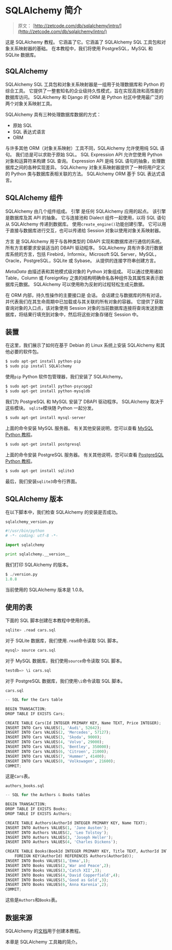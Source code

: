 # SQLAlchemy 简介

> 原文： [http://zetcode.com/db/sqlalchemy/intro/](http://zetcode.com/db/sqlalchemy/intro/)

这是 SQLAlchemy 教程。 它涵盖了它。它涵盖了 SQLAlchemy SQL 工具包和对象关系映射器的基础。 在本教程中，我们将使用 PostgreSQL，MySQL 和 SQLite 数据库。

## SQLAlchemy

SQLAlchemy SQL 工具包和对象关系映射器是一组用于处理数据库和 Python 的综合工具。 它提供了一整套知名的企业级持久性模式，旨在实现高效和高性能的数据库访问。 SQLAlchemy 和 Django 的 ORM 是 Python 社区中使用最广泛的两个对象关系映射工具。

SQLAlchemy 具有三种处理数据库数据的方式：

*   原始 SQL
*   SQL 表达式语言
*   ORM

与许多其他 ORM（对象关系映射）工具不同，SQLAlchemy 允许使用纯 SQL 语句。 我们总是可以求助于原始 SQL。 SQL Expression API 允许您使用 Python 对象和运算符来构建 SQL 查询。 Expression API 是纯 SQL 语句的抽象，处理数据库之间的各种实现差异。 SQLAlchemy 对象关系映射器提供了一种将用户定义的 Python 类与数据库表相关联的方法。 SQLAlchemy ORM 基于 SQL 表达式语言。

## SQLAlchemy 组件

SQLAlchemy 由几个组件组成。 引擎 是任何 SQLAlchemy 应用的起点。 该引擎是数据库及其 API 的抽象。 它与连接池和 Dialect 组件一起使用，以将 SQL 语句从 SQLAlchemy 传递到数据库。 使用`create_engine()`功能创建引擎。 它可以用于直接与数据库进行交互，也可以传递给 Session 对象以使用对象关系映射器。

方言 是 SQLAlchemy 用于与各种类型的 DBAPI 实现和数据库进行通信的系统。 所有方言都要求安装适当的 DBAPI 驱动程序。 SQLAlchemy 具有许多流行数据库系统的方言，包括 Firebird，Informix，Microsoft SQL Server，MySQL，Oracle，PostgreSQL，SQLite 或 Sybase。 从提供的连接字符串创建方言。

_MetaData_ 由描述表和其他模式级对象的 Python 对象组成。 可以通过使用诸如 Table，Column 或 ForeignKey 之类的结构明确命名各种组件及其属性来表示数据库元数据。 SQLAlchemy 可以使用称为反射的过程轻松生成元数据。

在 ORM 内部，持久性操作的主要接口是 会话。 会话建立与数据库的所有对话，并代表我们在其生命周期中已加载或与其关联的所有对象的容器。 它提供了获取查询对象的入口点，该对象使用 Session 对象的当前数据库连接将查询发送到数据库，将结果行填充到对象中，然后将这些对象存储在 Session 中。

## 装置

在这里，我们展示了如何在基于 Debian 的 Linux 系统上安装 SQLAlchemy 和其他必要的软件包。

```py
$ sudo apt-get install python-pip
$ sudo pip install SQLAlchemy

```

使用`pip` Python 软件包管理器，我们安装了 SQLAlchemy。

```py
$ sudo apt-get install python-psycopg2
$ sudo apt-get install python-mysqldb

```

我们为 PostgreSQL 和 MySQL 安装了 DBAPI 驱动程序。 SQLAlchemy 取决于这些模块。 `sqlite`模块随 Python 一起分发。

```py
$ sudo apt-get install mysql-server

```

上面的命令安装 MySQL 服务器。 有关其他安装说明，您可以查看 [MySQL Python 教程](/db/mysqlpython/)。

```py
$ sudo apt-get install postgresql

```

上面的命令安装 PostgreSQL 服务器。 有关其他说明，您可以查看 [PostgreSQL Python 教程](/db/postgresqlpythontutorial/)。

```py
$ sudo apt-get install sqlite3

```

最后，我们安装`sqlite3`命令行界面。

## SQLAlchemy 版本

在以下脚本中，我们检查 SQLAlchemy 的安装是否成功。

`sqlalchemy_version.py`

```py
#!/usr/bin/python
# -*- coding: utf-8 -*-

import sqlalchemy

print sqlalchemy.__version__

```

我们打印 SQLAlchemy 的版本。

```py
$ ./version.py 
1.0.8

```

当前使用的 SQLAlchemy 版本是 1.0.8。

## 使用的表

下面的 SQL 脚本创建在本教程中使用的表。

```py
sqlite> .read cars.sql

```

对于 SQLite 数据库，我们使用`.read`命令读取 SQL 脚本。

```py
mysql> source cars.sql

```

对于 MySQL 数据库，我们使用`source`命令读取 SQL 脚本。

```py
testdb=> \i cars.sql

```

对于 PostgreSQL 数据库，我们使用`\i`命令读取 SQL 脚本。

`cars.sql`

```py
-- SQL for the Cars table

BEGIN TRANSACTION;
DROP TABLE IF EXISTS Cars;

CREATE TABLE Cars(Id INTEGER PRIMARY KEY, Name TEXT, Price INTEGER);
INSERT INTO Cars VALUES(1, 'Audi', 52642);
INSERT INTO Cars VALUES(2, 'Mercedes', 57127);
INSERT INTO Cars VALUES(3, 'Skoda', 9000);
INSERT INTO Cars VALUES(4, 'Volvo', 29000);
INSERT INTO Cars VALUES(5, 'Bentley', 350000);
INSERT INTO Cars VALUES(6, 'Citroen', 21000);
INSERT INTO Cars VALUES(7, 'Hummer', 41400);
INSERT INTO Cars VALUES(8, 'Volkswagen', 21600);
COMMIT;

```

这是`Cars`表。

`authors_books.sql`

```py
-- SQL for the Authors & Books tables

BEGIN TRANSACTION;
DROP TABLE IF EXISTS Books;
DROP TABLE IF EXISTS Authors;

CREATE TABLE Authors(AuthorId INTEGER PRIMARY KEY, Name TEXT);
INSERT INTO Authors VALUES(1, 'Jane Austen');
INSERT INTO Authors VALUES(2, 'Leo Tolstoy');
INSERT INTO Authors VALUES(3, 'Joseph Heller');
INSERT INTO Authors VALUES(4, 'Charles Dickens');

CREATE TABLE Books(BookId INTEGER PRIMARY KEY, Title TEXT, AuthorId INTEGER, 
    FOREIGN KEY(AuthorId) REFERENCES Authors(AuthorId));
INSERT INTO Books VALUES(1,'Emma',1);
INSERT INTO Books VALUES(2,'War and Peace',2);
INSERT INTO Books VALUES(3,'Catch XII',3);
INSERT INTO Books VALUES(4,'David Copperfield',4);
INSERT INTO Books VALUES(5,'Good as Gold',3);
INSERT INTO Books VALUES(6,'Anna Karenia',2);
COMMIT;

```

这些是`Authors`和`Books`表。

## 数据来源

SQLAlchemy 的[文档](http://docs.sqlalchemy.org/en/rel_1_0/index.html)用于创建本教程。

本章是 SQLAlchemy 工具箱的简介。